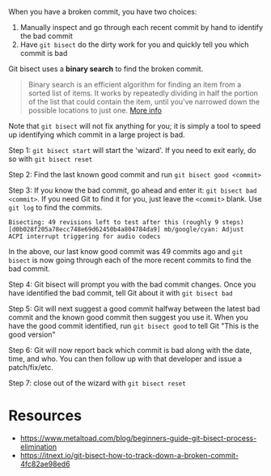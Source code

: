 When you have a broken commit, you have two choices:
1. Manually inspect and go through each recent commit by hand to identify the bad commit
2. Have `git bisect` do the dirty work for you and quickly tell you which commit is bad

Git bisect uses a **binary search** to find the broken commit. 
> Binary search is an efficient algorithm for finding an item from a sorted list of items. 
> It works by repeatedly dividing in half the portion of the list that could contain the 
> item, until you’ve narrowed down the possible locations to just one.
> [More info](https://www.khanacademy.org/computing/computer-science/algorithms/binary-search/a/binary-search)

Note that `git bisect` will not fix anything for you; it is simply a tool to speed
up identifying which commit in a large project is bad. 

Step 1: `git bisect start` will start the 'wizard'. If you need to exit early, do so with `git bisect reset`

Step 2: Find the last known good commit and run `git bisect good <commit>`

Step 3: If you know the bad commit, go ahead and enter it: 
`git bisect bad <commit>`. If you need Git to find it for you,
 just leave the `<commit>` blank. Use `git log` to find the
commits. 

```shell
Bisecting: 49 revisions left to test after this (roughly 9 steps)
[d0b028f205a78ecc748e69d62450b4a804784da9] mb/google/cyan: Adjust 
ACPI interrupt triggering for audio codecs
```
In the above, our last know good commit was 49 commits ago and `git bisect` 
is now going through each of the more recent commits
to find the bad commit. 

Step 4: Git bisect will prompt you with the bad commit changes. 
Once you have identified the bad commit, tell Git about it 
with `git bisect bad`  

Step 5: Git will next suggest a good commit halfway between 
the latest bad commit and the 
known good commit then suggest you use it. When
you have the good commit identified, run 
`git bisect good` to tell Git "This is the good version"

Step 6: Git will now report back which commit is bad
along with the date, time, and who. You can then follow up with that
developer and issue a patch/fix/etc. 

Step 7: close out of the wizard with `git bisect reset`

# Resources
* https://www.metaltoad.com/blog/beginners-guide-git-bisect-process-elimination
* https://itnext.io/git-bisect-how-to-track-down-a-broken-commit-4fc82ae98ed6
